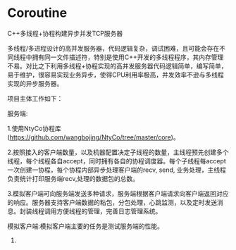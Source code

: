 # Coroutine
C++多线程+协程构建异步并发TCP服务器

多线程/多进程设计的高并发服务器，代码逻辑复杂，调试困难，且可能会存在不同线程中拥有同一文件描述符，特别是使用C++开发的多线程程序，其内存管理不易。对比之下利用多线程+协程实现的高并发服务器代码逻辑简单，编写简单，易于维护，很容易实现业务异步，使得CPU利用率极高，并发效率不逊与多线程实现的异步服务器。

项目主体工作如下：

服务端:
  
  1.使用NtyCo协程库(https://github.com/wangbojing/NtyCo/tree/master/core)。
  
  2.按照接入的客户端数量，以及机器配置决定子线程的数量，主线程预先创建多个线程，每个线程各自accept，同时拥有各自的协程调度器。每个子线程每accept一次创建一协程，每个协程内部异步处理客户端的recv, send, 业务处理，主线程负责统计打印服务端recv,处理的数据包的总数。
  
  3.模拟客户端可向服务端发送多种请求，服务端根据客户端请求向客户端返回对应的响应。服务器支持客户端数据的粘包，分包处理，心跳监测，以及定时发送消息。封装线程调用方便线程的管理，完善日志管理系统。
 
模拟客户端:模拟客户端主要的任务是测试服务端的性能。

  1.
  
